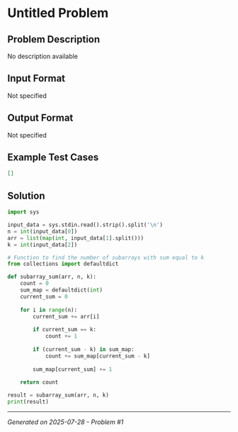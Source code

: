 # Untitled Problem

## Problem Description
No description available

## Input Format
Not specified

## Output Format
Not specified

## Example Test Cases
```json
[]
```

## Solution
```python
import sys

input_data = sys.stdin.read().strip().split('\n')
n = int(input_data[0])
arr = list(map(int, input_data[1].split()))
k = int(input_data[2])

# Function to find the number of subarrays with sum equal to k
from collections import defaultdict

def subarray_sum(arr, n, k):
    count = 0
    sum_map = defaultdict(int)
    current_sum = 0
    
    for i in range(n):
        current_sum += arr[i]
        
        if current_sum == k:
            count += 1
        
        if (current_sum - k) in sum_map:
            count += sum_map[current_sum - k]
        
        sum_map[current_sum] += 1
    
    return count

result = subarray_sum(arr, n, k)
print(result)
```

---
*Generated on 2025-07-28 - Problem #1*